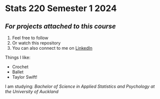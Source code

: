 # **Stats 220 Semester 1 2024**
## *For projects attached to this course*

1. Feel free to follow
2. Or watch this repository
3. You can also connect to me on [LinkedIn](https://www.linkedin.com/in/maryann-x-b2907a293/)

Things I like:
* Crochet
* Ballet
* Taylor Swift!

I am studying:
*Bachelor of Science in Applied Statistics and Psychology at the University of Auckland*
